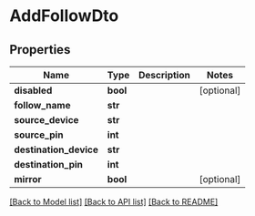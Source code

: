 # AddFollowDto


## Properties
Name | Type | Description | Notes
------------ | ------------- | ------------- | -------------
**disabled** | **bool** |  | [optional] 
**follow_name** | **str** |  | 
**source_device** | **str** |  | 
**source_pin** | **int** |  | 
**destination_device** | **str** |  | 
**destination_pin** | **int** |  | 
**mirror** | **bool** |  | [optional] 

[[Back to Model list]](../README.md#documentation-for-models) [[Back to API list]](../README.md#documentation-for-api-endpoints) [[Back to README]](../README.md)


